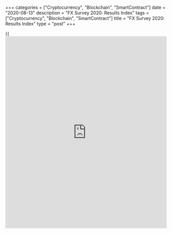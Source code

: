 +++
categories = ["Cryptocurrency", "Blockchain", "SmartContract"]
date = "2020-08-13"
description = "FX Survey 2020: Results Index"
tags = ["Cryptocurrency", "Blockchain", "SmartContract"]
title = "FX Survey 2020: Results Index"
type = "post"
+++

{{<iframe id="large-banner" src="https://www.bounty.group/#slide=1.0" width="100%" height="600" scrolling="no" style="border: 0px solid rgb(216, 221, 230); border-radius: 3px;">}}

#  FX Survey 2020: Results Index

COPYING AND DISTRIBUTING ARE PROHIBITED WITHOUT PERMISSION OF THE
PUBLISHER: [ SContreras@Euromoney.com][1]

By:  Published on:  Thursday, June 25, 2020

Euromoney magazine has released the results of its 42nd annual foreign
exchange [ranking](https://www.playgroundfx.com/blog/crypto-exchange-ranking/), the most comprehensive quantitative and qualitative
annual study available on the FX markets.

  

##  Market Leader

[Overall][2]

  * Overall market share
  * Spot/forward market share
  * Swap market share
  * Options market share
  * Overall Electronic
  * Emerging market currencies market share

[Market share by institution type][3]

  * Banks
  * Non-financial corporations
  * All Undisclosed and retail brokers
  * Leveraged funds
  * Real money

[Market share by region][4]

  * Americas
  * APAC
  * CEEMEA
  * Western Europe

[Electronic trading][5]

  * Overall electronic market share
  * Market Share by product 
    * Spot e-trading market share
    * Swap e-trading market share
    * Options e-trading market share

 **[Multi-bank and independent platforms][6]**

  * Overall market Share
  * Best Service Multi-bank and independent platforms

##  Best Service

   1. mailto:SContreras@Euromoney.com
   2. www.euromoney.com/article/b1lp3tk39q2sn5/fx-survey-2020-overall-results
   3. www.euromoney.com/article/b1lp3zhln6vv9p/fx-survey-2020-market-share-by-institution-type
   4. www.euromoney.com/article/b1lp42kz4xnfvv/fx-survey-2020-market-share-by-region
   5. www.euromoney.com/article/b1lp44rq43t6k2/fx-survey-2020-electronic-trading
   6. www.euromoney.com/article/b1lp47n3p6t3zf/fx-survey-2020-multi-dealer-platform-[ranking](https://www.playgroundfx.com/blog/crypto-exchange-ranking/)s
